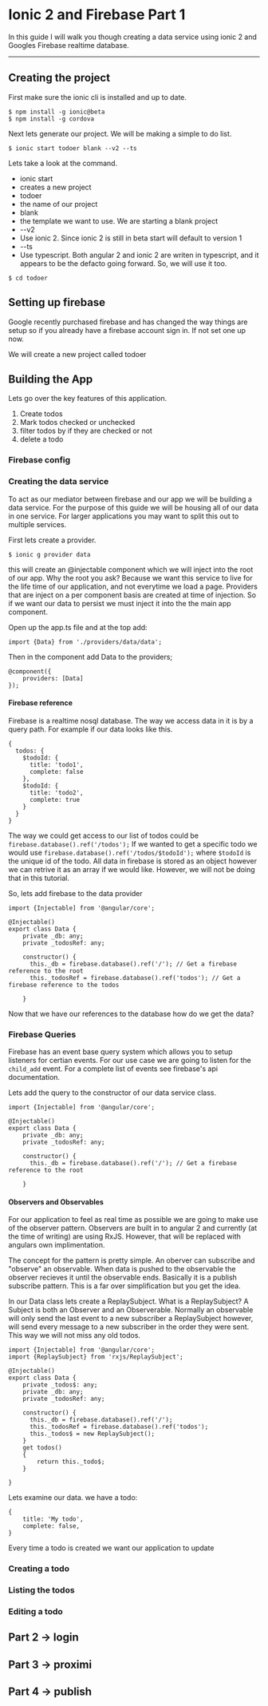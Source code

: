 # Ionic 2 and Firebase Part 1

In this guide I will walk you though creating a data service using ionic 2 and Googles Firebase realtime database.

---

## Creating the project

First make sure the ionic cli is installed and up to date. 
```
$ npm install -g ionic@beta 
$ npm install -g cordova 
```
Next lets generate our project. We will be making a simple to do list.

```
$ ionic start todoer blank --v2 --ts
```
Lets take a look at the command. 
* ionic start 
 * creates a new project
* todoer
 * the name of our project
* blank
 * the template we want to use. We are starting a blank project
* --v2
 * Use ionic 2. Since ionic 2 is still in beta start will default to version 1
* --ts
 * Use typescript. Both angular 2 and ionic 2 are writen in typescript, and it appears to be the defacto going forward. So, we will use it too. 

```
$ cd todoer
```

## Setting up firebase
Google recently purchased firebase and has changed the way things are setup so if you already have a firebase account sign in. If not set one up now.

We will create a new project called todoer
## Building the App

Lets go over the key features of this application. 
1. Create todos
2. Mark todos checked or unchecked
3. filter todos by if they are checked or not
4. delete a todo

### Firebase config

### Creating the data service
To act as our mediator between firebase and our app we will be building a data service. For the purpose of this guide we will be housing all of our data in one service. For larger applications you may want to split this out to multiple services. 

First lets create a provider.
```
$ ionic g provider data
```
this will create an @injectable component which we will inject into the root of our app. Why the root you ask? Because we want this service to live for the life time of our application, and not everytime we load a page. Providers that are inject on a per component basis are created at time of injection. So if we want our data to persist we must inject it into the the main app component.

Open up the app.ts file and at the top add:
```
import {Data} from './providers/data/data';
```
Then in the component add Data to the providers;
```
@component({
    providers: [Data]
});
```
#### Firebase reference
Firebase is a realtime nosql database. The way we access data in it is by a query path. For example if our data looks like this.
```
{
  todos: {
    $todoId: {
      title: 'todo1',
      complete: false
    },
    $todoId: {
      title: 'todo2',
      complete: true
    }
  }
}
```
The way we could get access to our list of todos could be ``` firebase.database().ref('/todos');``` If we wanted to get a specific todo we would use ``` firebase.database().ref('/todos/$todoId'); ``` where ``` $todoId ``` is the unique id of the todo. All data in firebase is stored as an object however we can retrive it as an array if we would like. However, we will not be doing that in this tutorial. 

So, lets add firebase to the data provider

```
import {Injectable] from '@angular/core';

@Injectable()
export class Data {
    private _db: any;
    private _todosRef: any;
    
    constructor() {
      this._db = firebase.database().ref('/'); // Get a firebase reference to the root
      this._todosRef = firebase.database().ref('todos'); // Get a firebase reference to the todos
      
    }
```
Now that we have our references to the database how do we get the data?

### Firebase Queries
Firebase has an event base query system which allows you to setup listeners for certian events. For our use case we are going to listen for the ``` child_add``` event. For a complete list of events see firebase's api documentation.

Lets add the query to the constructor of our data service class.
```
import {Injectable] from '@angular/core';

@Injectable()
export class Data {
    private _db: any;
    private _todosRef: any;
    
    constructor() {
      this._db = firebase.database().ref('/'); // Get a firebase reference to the root
      
    }
```

#### Observers and Observables
For our application to feel as real time as possible we are going to make use of the observer pattern. Observers are built in to angular 2 and currently (at the time of writing) are using RxJS. However, that will be replaced with angulars own implimentation. 

The concept for the pattern is pretty simple. An oberver can subscribe and "observe" an observable. When data is pushed to the observable the observer recieves it until the observable ends. Basically it is a publish subscribe pattern. This is a far over simplification but you get the idea.

In our Data class lets create a ReplaySubject. What is a ReplaySubject? A Subject is both an Observer and an Observerable. Normally an observable will only send the last event to a new subscriber a ReplaySubject however, will send every message to a new subscriber in the order they were sent. This way we will not miss any old todos.

```
import {Injectable] from '@angular/core';
import {ReplaySubject} from 'rxjs/ReplaySubject';

@Injectable()
export class Data {
    private _todos$: any;
    private _db: any;
    private _todosRef: any;
    
    constructor() {
      this._db = firebase.database().ref('/');
      this._todosRef = firebase.database().ref('todos');
      this._todos$ = new ReplaySubject();
    }
    get todos()
    {
        return this._todo$;
    }
    
}
```


Lets examine our data. we have a todo:
```
{
    title: 'My todo',
    complete: false,
}
```

Every time a todo is created we want our application to update
### Creating a todo
### Listing the todos
### Editing a todo

## Part 2 -> login
## Part 3 -> proximi
## Part 4 -> publish



